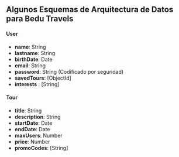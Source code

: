 ## Algunos Esquemas de Arquitectura de Datos para Bedu Travels

#### User

- **name**: String
- **lastname**: String
- **birthDate**: Date
- **email**: String
- **password**: String (Codificado por seguridad)
- **savedTours**: [ObjectId]
- **interests** : [String]

#### Tour

- **title**: String
- **description**: String
- **startDate**: Date
- **endDate**: Date
- **maxUsers**: Number
- **price**: Number
- **promoCodes**: [String]